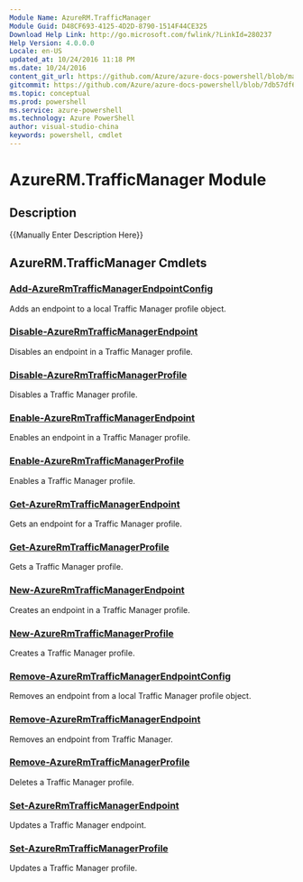 ```yaml
---
Module Name: AzureRM.TrafficManager
Module Guid: D48CF693-4125-4D2D-8790-1514F44CE325
Download Help Link: http://go.microsoft.com/fwlink/?LinkId=280237
Help Version: 4.0.0.0
Locale: en-US
updated_at: 10/24/2016 11:18 PM
ms.date: 10/24/2016
content_git_url: https://github.com/Azure/azure-docs-powershell/blob/master/azureps-cmdlets-docs/ResourceManager/AzureRM.TrafficManager/v2.2.0/AzureRM.TrafficManager.md
gitcommit: https://github.com/Azure/azure-docs-powershell/blob/7db57df6b5e709a7c001e6de362a1240d7583ae8/azureps-cmdlets-docs/ResourceManager/AzureRM.TrafficManager/v2.2.0/AzureRM.TrafficManager.md
ms.topic: conceptual
ms.prod: powershell
ms.service: azure-powershell
ms.technology: Azure PowerShell
author: visual-studio-china
keywords: powershell, cmdlet
---
```


# AzureRM.TrafficManager Module
## Description
{{Manually Enter Description Here}}

## AzureRM.TrafficManager Cmdlets
### [Add-AzureRmTrafficManagerEndpointConfig](.\Add-AzureRmTrafficManagerEndpointConfig.md)
Adds an endpoint to a local Traffic Manager profile object.


### [Disable-AzureRmTrafficManagerEndpoint](.\Disable-AzureRmTrafficManagerEndpoint.md)
Disables an endpoint in a Traffic Manager profile.


### [Disable-AzureRmTrafficManagerProfile](.\Disable-AzureRmTrafficManagerProfile.md)
Disables a Traffic Manager profile.


### [Enable-AzureRmTrafficManagerEndpoint](.\Enable-AzureRmTrafficManagerEndpoint.md)
Enables an endpoint in a Traffic Manager profile.


### [Enable-AzureRmTrafficManagerProfile](.\Enable-AzureRmTrafficManagerProfile.md)
Enables a Traffic Manager profile.


### [Get-AzureRmTrafficManagerEndpoint](.\Get-AzureRmTrafficManagerEndpoint.md)
Gets an endpoint for a Traffic Manager profile.


### [Get-AzureRmTrafficManagerProfile](.\Get-AzureRmTrafficManagerProfile.md)
Gets a Traffic Manager profile.


### [New-AzureRmTrafficManagerEndpoint](.\New-AzureRmTrafficManagerEndpoint.md)
Creates an endpoint in a Traffic Manager profile.


### [New-AzureRmTrafficManagerProfile](.\New-AzureRmTrafficManagerProfile.md)
Creates a Traffic Manager profile.


### [Remove-AzureRmTrafficManagerEndpointConfig](.\Remove-AzureRmTrafficManagerEndpointConfig.md)
Removes an endpoint from a local Traffic Manager profile object.


### [Remove-AzureRmTrafficManagerEndpoint](.\Remove-AzureRmTrafficManagerEndpoint.md)
Removes an endpoint from Traffic Manager.


### [Remove-AzureRmTrafficManagerProfile](.\Remove-AzureRmTrafficManagerProfile.md)
Deletes a Traffic Manager profile.


### [Set-AzureRmTrafficManagerEndpoint](.\Set-AzureRmTrafficManagerEndpoint.md)
Updates a Traffic Manager endpoint.


### [Set-AzureRmTrafficManagerProfile](.\Set-AzureRmTrafficManagerProfile.md)
Updates a Traffic Manager profile.



